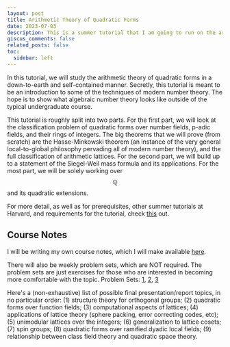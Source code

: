 ```yaml
---
layout: post
title: Arithmetic Theory of Quadratic Forms
date: 2023-07-03
description: This is a summer tutorial that I am going to run on the arithmetic theory of quadratic forms.
giscus_comments: false
related_posts: false
toc:
  sidebar: left
---
```

In this tutorial, we will study the arithmetic theory of quadratic forms in a down-to-earth and self-contained manner. Secretly, this tutorial is meant to be an introduction to some of the techniques of modern number theory. The hope is to show what algebraic number theory looks like outside of the typical undergraduate course.

This tutorial is roughly split into two parts. For the first part, we will look at the classification problem of quadratic forms over number fields, p-adic fields, and their rings of integers. The big theorems that we will prove (from scratch) are the Hasse-Minkowski theorem (an instance of the very general local-to-global philosophy pervading all of modern number theory), and the full classification of arithmetic lattices. For the second part, we will build up to a statement of the Siegel-Weil mass formula and its applications. For the most part, we will be solely working over $$\mathbb{Q}$$ and its quadratic extensions.

For more detail, as well as for prerequisites, other summer tutorials at Harvard, and requirements for the tutorial, check [this](https://www.math.harvard.edu/undergraduate/the-2023-summer-tutorial-program/) out.

## Course Notes

I will be writing my own course notes, which I will make available [here](https://kush1729.github.io/assets/pdf/Quadratic_Forms_Lecture_Notes.pdf).

There will also be weekly problem sets, which are NOT required. The problem sets are just exercises for those who are interested in becoming more comfortable with the topic. Problem Sets: [1](https://kush1729.github.io/assets/pdf/PSet1-Sum23QF.pdf), [2](https://kush1729.github.io/assets/pdf/PSet2-Sum23QF.pdf), [3](https://kush1729.github.io/assets/pdf/PSet3-Sum23QF.pdf)

Here's a (non-exhaustive) list of possible final presentation/report topics, in no particular order: (1) structure theory for orthogonal groups; (2) quadratic forms over function fields; (3) computational aspects of lattices; (4) applications of lattice theory (sphere packing, error correcting codes, etc); (5) unimodular lattices over the integers; (6) generalization to lattice cosets; (7) spin groups; (8) quadratic forms over ramified dyadic local fields; (9) relationship between class field theory and quadratic space theory.
